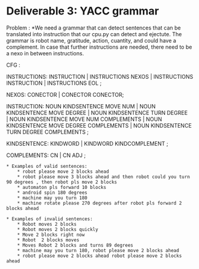 # Deliverable 3: YACC grammar

Problem :
	*We need a grammar that can detect sentences that can be translated into instruction that our cpu.py can detect and ejectute. The grammar is robot name, gratitude, action, cuantity, and could have a complement. In case that further instructions are needed, there need to be a nexo in between instructions. 
	
CFG : 

INSTRUCTIONS: INSTRUCTION  | INSTRUCTIONS NEXOS | INSTRUCTIONS INSTRUCTION  | INSTRUCTIONS EOL ;

NEXOS: CONECTOR  | CONECTOR CONECTOR;
     
INSTRUCTION: NOUN KINDSENTENCE MOVE NUM | NOUN KINDSENTENCE MOVE DEGREE | NOUN KINDSENTENCE TURN DEGREE  
| NOUN KINDSENTENCE MOVE NUM  COMPLEMENTS | NOUN KINDSENTENCE MOVE DEGREE COMPLEMENTS | NOUN KINDSENTENCE TURN DEGREE COMPLEMENTS ;

KINDSENTENCE: KINDWORD | KINDWORD KINDCOMPLEMENT ;

COMPLEMENTS: CN | CN ADJ ;

	
	* Examples of valid sentences: 
		* robot please move 2 blocks ahead
		* robot please move 3 blocks ahead and then robot could you turn 90 degrees , then robot pls move 2 blocks
		* automaton pls forward 10 blocks 
		* android spin 180 degrees
		* machine may you turn 180
		* machine rotate please 270 degrees after robot pls forward 2 blocks ahead
		
	* Examples of invalid sentences:
		* Robot moves 2 blocks
		* Robot moves 2 blocks quickly
		* Move 2 blocks right now
		* Robot  2 blocks moves
		* Moves Robot 2 blocks and turns 89 degrees
		* machine may you turn 180, robot please move 2 blocks ahead
		* robot please move 2 blocks ahead robot please move 2 blocks ahead
